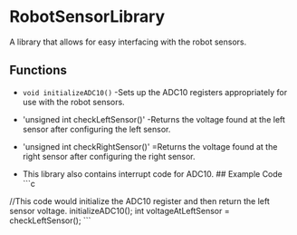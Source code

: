 RobotSensorLibrary
==================

A library that allows for easy interfacing with the robot sensors.

## Functions

- `void initializeADC10()`
	-Sets up the ADC10 registers appropriately for use with the robot sensors.

- 'unsigned int checkLeftSensor()'
	-Returns the voltage found at the left sensor after configuring the left sensor.

- 'unsigned int checkRightSensor()'
	=Returns the voltage found at the right sensor after configuring the right sensor.

- This library also contains interrupt code for ADC10.
										## Example Code
										```c

//This code would initialize the ADC10 register and then return the left sensor voltage.
									        initializeADC10();
int voltageAtLeftSensor = checkLeftSensor();
										```
